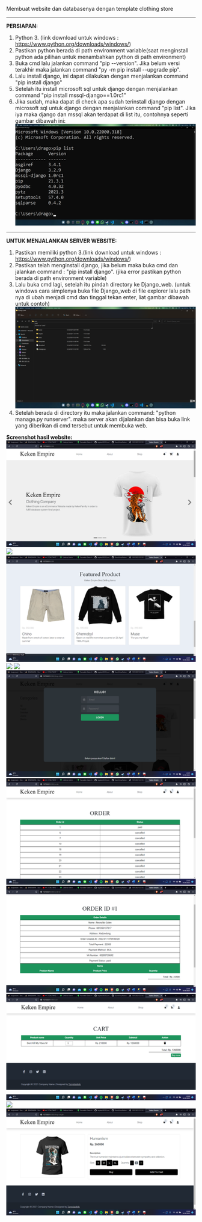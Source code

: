Membuat website dan databasenya dengan template clothing store

---

**PERSIAPAN:**

1. Python 3. (link download untuk windows : https://www.python.org/downloads/windows/)
2. Pastikan python berada di path environment variable(saat menginstall python ada pilihan untuk menambahkan python di path environment)
3. Buka cmd lalu jalankan command "pip --version". Jika belum versi terakhir maka jalankan command "py -m pip install --upgrade pip".
4. Lalu install django, ini dapat dilakukan dengan menjalankan command "pip install django"
5. Setelah itu install microsoft sql untuk django dengan menjalankan command "pip install mssql-django==1.0rc1"
6. Jika sudah, maka dapat di check apa sudah terinstall django dengan microsoft sql untuk django dengan menjalankan command "pip list". Jika iya maka django dan mssql akan terdapat di list itu, contohnya seperti gambar dibawah ini:
   ![](/contoh_menjalankan_server1.png)

---

**UNTUK MENJALANKAN SERVER WEBSITE:**

1. Pastikan memiliki python 3.(link download untuk windows : https://www.python.org/downloads/windows/)
2. Pastikan telah menginstall django, jika belum maka buka cmd dan jalankan command : "pip install django". (jika error pastikan python berada di path environment variable)
3. Lalu buka cmd lagi, setelah itu pindah directory ke Django_web. (untuk windows cara simplenya buka file Django_web di file explorer lalu path nya di ubah menjadi cmd dan tinggal tekan enter, liat gambar dibawah untuk contoh)
   ![](/contoh_menjalankan_server2.png)
4. Setelah berada di directory itu maka jalankan command: "python manage.py runserver". maka server akan dijalankan dan bisa buka link yang diberikan di cmd tersebut untuk membuka web.

**Screenshot hasil website:**
   ![](/Screenshot_(658).png)
   ![](/Screenshot_(659).png)
   ![](/Screenshot_(660).png)
   ![](/Screenshot_(661).png)
   ![](/Screenshot_(662).png)
   ![](/Screenshot_(663).png)
   ![](/Screenshot_(664).png)
   ![](/Screenshot_(665).png)
   ![](/Screenshot_(666).png)
   ![](/Screenshot_(657).png)
   ![](/Screenshot_(668).png)
